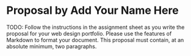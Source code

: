 # Proposal by Add Your Name Here

TODO: Follow the instructions in the assignment sheet as you write the proposal for
your web design portfolio. Please use the features of Markdown to format your
document. This proposal must contain, at an absolute minimum, two paragraphs.
